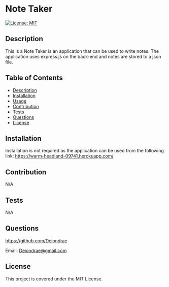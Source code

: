 # Note Taker

[![License: MIT](https://img.shields.io/badge/License-MIT-yellow.svg)](https://opensource.org/licenses/MIT)

## Description

This is a Note Taker is an application that can be used to write notes. The application uses express.js on the back-end and notes are stored to a json file.

## Table of Contents

- [Description](#Description)
- [Installation](#Installation)
- [Usage](#Usage)
- [Contribution](#Contribution)
- [Tests](#Tests)
- [Questions](#Questions)
- [License](#License)

##

## Installation
Installation is not required as the application can be used from the following link:
https://warm-headland-09741.herokuapp.com/

## Contribution

N/A

## Tests
N/A

## Questions

https://github.com/Deiondrae

Email: Deiondrae@gmail.com

## License

This project is covered under the MIT License.
